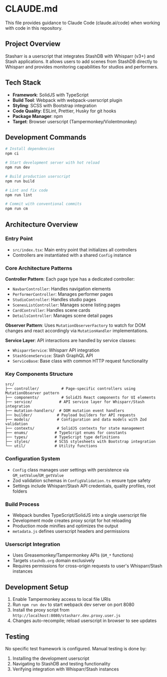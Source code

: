 # CLAUDE.md

This file provides guidance to Claude Code (claude.ai/code) when working with code in this repository.

## Project Overview

Stasharr is a userscript that integrates StashDB with Whisparr (v3+) and Stash applications. It allows users to add scenes from StashDB directly to Whisparr and provides monitoring capabilities for studios and performers.

## Tech Stack

- **Framework**: SolidJS with TypeScript
- **Build Tool**: Webpack with webpack-userscript plugin
- **Styling**: SCSS with Bootstrap integration
- **Code Quality**: ESLint, Prettier, Husky for git hooks
- **Package Manager**: npm
- **Target**: Browser userscript (Tampermonkey/Violentmonkey)

## Development Commands

```bash
# Install dependencies
npm ci

# Start development server with hot reload
npm run dev

# Build production userscript
npm run build

# Lint and fix code
npm run lint

# Commit with conventional commits
npm run cm
```

## Architecture Overview

### Entry Point

- `src/index.tsx`: Main entry point that initializes all controllers
- Controllers are instantiated with a shared `Config` instance

### Core Architecture Patterns

**Controller Pattern**: Each page type has a dedicated controller:

- `NavbarController`: Handles navigation elements
- `PerformerController`: Manages performer pages
- `StudioController`: Handles studio pages
- `ScenesListController`: Manages scene listing pages
- `CardController`: Handles scene cards
- `DetailsController`: Manages scene detail pages

**Observer Pattern**: Uses `MutationObserverFactory` to watch for DOM changes and react accordingly via `MutationHandler` implementations.

**Service Layer**: API interactions are handled by service classes:

- `WhisparrService`: Whisparr API integration
- `StashSceneService`: Stash GraphQL API
- `ServiceBase`: Base class with common HTTP request functionality

### Key Components Structure

```
src/
├── controller/          # Page-specific controllers using MutationObserver pattern
├── components/          # SolidJS React components for UI elements
├── service/            # API service layer for Whisparr/Stash integration
├── mutation-handlers/  # DOM mutation event handlers
├── builder/           # Payload builders for API requests
├── models/            # Configuration and data models with Zod validation
├── contexts/          # SolidJS contexts for state management
├── enums/            # TypeScript enums for constants
├── types/            # TypeScript type definitions
├── styles/           # SCSS stylesheets with Bootstrap integration
└── util/             # Utility functions
```

### Configuration System

- `Config` class manages user settings with persistence via `GM_setValue`/`GM_getValue`
- Zod validation schemas in `ConfigValidation.ts` ensure type safety
- Settings include Whisparr/Stash API credentials, quality profiles, root folders

### Build Process

- Webpack bundles TypeScript/SolidJS into a single userscript file
- Development mode creates proxy script for hot reloading
- Production mode minifies and optimizes the output
- `metadata.js` defines userscript headers and permissions

### Userscript Integration

- Uses Greasemonkey/Tampermonkey APIs (`GM_*` functions)
- Targets `stashdb.org` domain exclusively
- Requires permissions for cross-origin requests to user's Whisparr/Stash instances

## Development Setup

1. Enable Tampermonkey access to local file URIs
2. Run `npm run dev` to start webpack dev server on port 8080
3. Install the proxy script from `http://localhost:8080/stasharr.dev.proxy.user.js`
4. Changes auto-recompile; reload userscript in browser to see updates

## Testing

No specific test framework is configured. Manual testing is done by:

1. Installing the development userscript
2. Navigating to StashDB and testing functionality
3. Verifying integration with Whisparr/Stash instances
